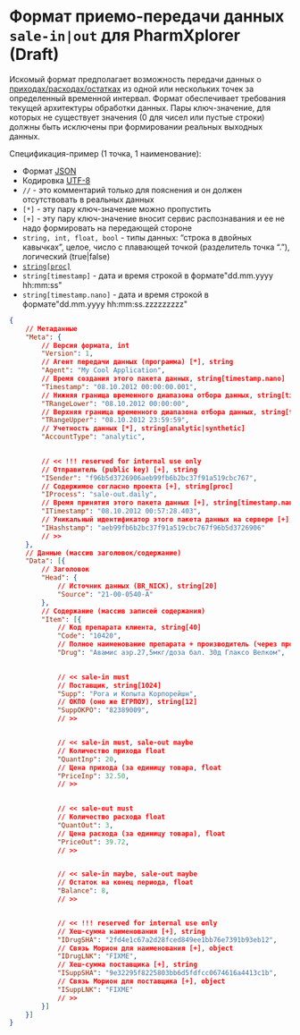 # Формат приемо-передачи данных `sale-in|out` для PharmXplorer (Draft) #

Искомый формат предполагает возможность передачи данных о [приходах/расходах/остатках][0] из одной или нескольких точек за определенный временной интервал. Формат обеспечивает требования текущей архитектуры обработки данных. Пары ключ-значение, для которых не существует значения (0 для чисел или пустые строки) должны быть исключены при формировании реальных выходных данных.

Спецификация-пример (1 точка, 1 наименование):

* Формат [JSON](http://json.org/json-ru.html)
* Кодировка [UTF-8](http://ru.wikipedia.org/wiki/UTF-8)
* `//` - это комментарий только для пояснения и он должен отсутствовать в реальных данных
* `[*]` - эту пару ключ-значение можно пропустить
* `[+]` - эту пару ключ-значение вносит сервис распознавания и ее не надо формировать на передающей стороне
* `string, int, float, bool` - типы данных: “строка в двойных кавычках”, целое, число с плавающей точкой (разделитель точка “.”), логический (true|false)
* [`string[proc]`][0]
* `string[timestamp]` - дата и время строкой в формате"dd.mm.yyyy hh:mm:ss"
* `string[timestamp.nano]` - дата и время строкой в формате"dd.mm.yyyy hh:mm:ss.zzzzzzzzz"

```json
{
	// Метаданные
	"Meta": {
		// Версия формата, int
		"Version": 1,
		// Агент передачи данных (программа) [*], string
		"Agent": "My Cool Application",
		// Время создания этого пакета данных, string[timestamp.nano]
		"Timestamp": "08.10.2012 00:00:00.001",
		// Нижняя граница временного диапазона отбора данных, string[timestamp]
		"TRangeLower": "08.10.2012 00:00:00",
		// Верхняя граница временного диапазона отбора данных, string[timestamp]
		"TRangeUpper": "08.10.2012 23:59:59",
		// Учетность данных [*], string[analytic|synthetic]
		"AccountType": "analytic",
		

		// << !!! reserved for internal use only
		// Отправитель (public key) [+], string
		"ISender": "f96b5d3726906aeb99fb6b2bc37f91a519cbc767",
		// Содержимое согласно проекта [+], string[proc]
		"IProcess": "sale-out.daily",
		// Время принятия этого пакета данных [+], string[timestamp.nano]
		"ITimestamp": "08.10.2012 00:57:28.403",
		// Уникальный идентификатор этого пакета данных на сервере [+], string
		"IHashstamp": "aeb99fb6b2bc37f91a519cbc767f96b5d3726906"
		// >>
	},
	// Данные (массив заголовок/содержание)
	"Data": [{
		// Заголовок
		"Head": {
			// Источник данных (BR_NICK), string[20]
			"Source": "21-00-0540-А"
		},
		// Содержание (массив записей содержания)
		"Item": [{
			// Код препарата клиента, string[40]
			"Code": "10420",
			// Полное наименование препарата + производитель (через пробел), string[255]
			"Drug": "Авамис аэр.27,5мкг/доза бал. 30д Глаксо Велком",
			

			// << sale-in must
			// Поставщик, string[1024]
			"Supp": "Рога и Копыта Корпорейшн",
			// ОКПО (оно же ЕГРПОУ), string[12]
			"SuppOKPO": "82389009",
			// >>


			// << sale-in must, sale-out maybe
			// Количество прихода float
			"QuantInp": 20,
			// Цена прихода (за единицу товара, float
			"PriceInp": 32.50,
			// >>
			

			// << sale-out must
			// Количество расхода float
			"QuantOut": 3,
			// Цена расхода (за единицу товара), float
			"PriceOut": 39.72,
			// >>


			// << sale-in maybe, sale-out maybe
			// Остаток на конец периода, float
			"Balance": 8,
			// >>


			// << !!! reserved for internal use only
			// Хеш-сумма наименования [+], string
			"IDrugSHA": "2fd4e1c67a2d28fced849ee1bb76e7391b93eb12",
			// Связь Морион для наименования [+], object
			"IDrugLNK": "FIXME",
			// Хеш-сумма поставщика [+], string
			"ISuppSHA": "9e32295f8225803bb6d5fdfcc0674616a4413c1b",
			// Связь Морион для поставщика [+], object
			"ISuppLNK": "FIXME"
			// >>
		}]
	}]
}
```

[0]: https://github.com/pharmbase/rfc/blob/master/src/api-proc.md
